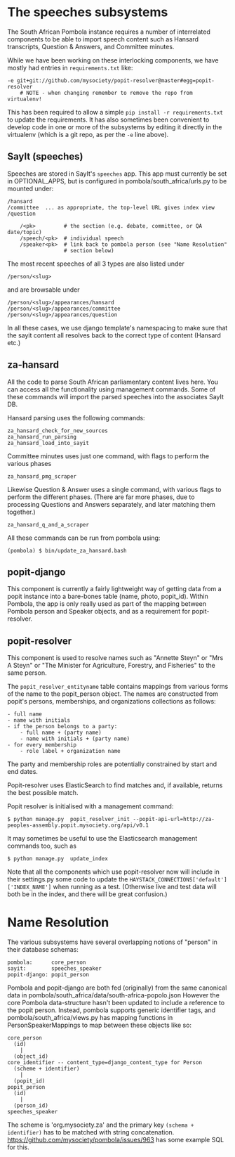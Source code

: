 The speeches subsystems
=======================

The South African Pombola instance requires a number of interrelated components
to be able to import speech content such as Hansard transcripts, Question &
Answers, and Committee minutes.

While we have been working on these interlocking components, we have mostly had
entries in `requirements.txt` like:

    -e git+git://github.com/mysociety/popit-resolver@master#egg=popit-resolver  
        # NOTE - when changing remember to remove the repo from virtualenv!

This has been required to allow a simple `pip install -r requirements.txt` to
update the requirements.  It has also sometimes been convenient to develop code
in one or more of the subsystems by editing it directly in the virtualenv (which 
is a git repo, as per the `-e` line above).

SayIt (speeches)
----------------

Speeches are stored in SayIt's `speeches` app.  This app must currently be set 
in OPTIONAL_APPS, but is configured in pombola/south_africa/urls.py to be
mounted under:

    /hansard
    /committee  ... as appropriate, the top-level URL gives index view
    /question

        /<pk>         # the section (e.g. debate, committee, or QA date/topic)
        /speech/<pk>  # individual speech
        /speaker<pk>  # link back to pombola person (see "Name Resolution"
                      # section below)

The most recent speeches of all 3 types are also listed under

    /person/<slug>

and are browsable under

    /person/<slug>/appearances/hansard
    /person/<slug>/appearances/committee
    /person/<slug>/appearances/question

In all these cases, we use django template's namespacing to make sure that the
sayit content all resolves back to the correct type of content (Hansard etc.)

za-hansard
----------

All the code to parse South African parliamentary content lives here.  You can
access all the functionality using management commands.  Some of these commands
will import the parsed speeches into the associates SayIt DB.

Hansard parsing uses the following commands:

    za_hansard_check_for_new_sources
    za_hansard_run_parsing
    za_hansard_load_into_sayit

Committee minutes uses just one command, with flags to perform the various phases

    za_hansard_pmg_scraper

Likewise Question & Answer uses a single command, with various flags to perform
the different phases.  (There are far more phases, due to processing Questions
and Answers separately, and later matching them together.)

    za_hansard_q_and_a_scraper

All these commands can be run from pombola using:

    (pombola) $ bin/update_za_hansard.bash

popit-django
------------

This component is currently a fairly lightweight way of getting data from a popit
instance into a bare-bones table (name, photo, popit_id).  Within Pombola, the
app is only really used as part of the mapping between Pombola person and Speaker
objects, and as a requirement for popit-resolver.

popit-resolver
--------------

This component is used to resolve names such as "Annette Steyn" or "Mrs A Steyn"
or "The Minister for Agriculture, Forestry, and Fisheries" to the same person.

The `popit_resolver_entityname` table contains mappings from various forms of the
name to the popit_person object.  The names are constructed from popit's persons,
memberships, and organizations collections as follows:

    - full name
    - name with initials
    - if the person belongs to a party:
        - full name + (party name)
        - name with initials + (party name)
    - for every membership
        - role label + organization name

The party and membership roles are potentially constrained by start and end dates.

Popit-resolver uses ElasticSearch to find matches and, if available, returns the
best possible match.

Popit resolver is initialised with a management command:

    $ python manage.py  popit_resolver_init --popit-api-url=http://za-peoples-assembly.popit.mysociety.org/api/v0.1

It may sometimes be useful to use the Elasticsearch management commands too, such as

    $ python manage.py  update_index

Note that all the components which use popit-resolver now will include in their
settings.py some code to update the `HAYSTACK_CONNECTIONS['default']['INDEX_NAME']`
when running as a test.  (Otherwise live and test data will both be in the index,
and there will be great confusion.)

Name Resolution
===============

The various subsystems have several overlapping notions of "person" in their
database schemas:

    pombola:      core_person
    sayit:        speeches_speaker
    popit-django: popit_person

Pombola and popit-django are both fed (originally) from the same canonical data
in pombola/south_africa/data/south-africa-popolo.json
However the core Pombola data-structure hasn't been updated to include a
reference to the popit person.  Instead, pombola supports generic identifier tags,
and pombola/south_africa/views.py has mapping functions in PersonSpeakerMappings
to map between these objects like so:

    core_person
      (id)
        |
      (object_id)
    core_identifier -- content_type=django_content_type for Person
      (scheme + identifier)
        |
      (popit_id)
    popit_person
      (id)
        |
      (person_id)
    speeches_speaker

The scheme is 'org.mysociety.za' and the primary key `(schema + identifier)` has
to be matched with string concatenation.
https://github.com/mysociety/pombola/issues/963 has some example SQL for this.
